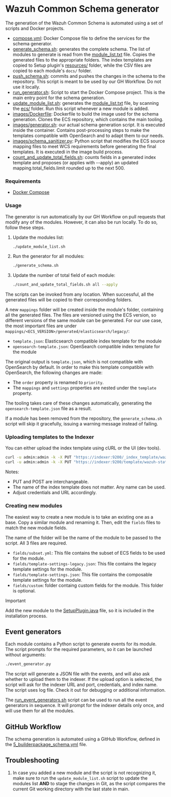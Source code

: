 # Wazuh Common Schema generator

The generation of the Wazuh Common Schema is automated using a set of scripts and Docker projects.

- [compose.yml](./compose.yml): Docker Compose file to define the services for the schema generator.
- [generate_schema.sh](./generate_schema.sh): generates the complete schema. The list of modules to generate is read from the [module_list.txt](../module_list.txt) file. Copies the generated files to the appropriate folders. The index templates are copied to Setup plugin's [resources/](../../plugins/setup/src/main/resources/) folder, while the CSV files are copied to each module's `docs/` folder.
- [push_schema.sh](./push_schema.sh): commits and pushes the changes in the schema to the repository. This script is meant to be used by our GH Workflow. Do not use it locally.
- [run_generator.sh](./run_generator.sh): Script to start the Docker Compose project. This is the main entry point for the schema generation.
- [update_module_list.sh](./update_module_list.sh): generates the [module_list.txt](../module_list.txt) file, by scanning the [ecs/](..) folder. Run this script whenever a new module is added.
- [images/Dockerfile](./images/Dockerfile): Dockerfile to build the image used for the schema generation. Clones the ECS repository, which contains the main tooling.
- [images/generator.sh](./images/generator.sh): our actual schema generation script. It is executed inside the container. Contains post-processing steps to make the templates compatible with OpenSearch and to adapt them to our needs.
- [images/schema_sanitizer.py](./images/schema_sanitizer.py): Python script that modifies the ECS source mapping files to meet WCS requirements before generating the final templates. It is executedi in the image build process.
- [count_and_update_total_fields.sh](./count_and_update_total_fields.sh): counts fields in a generated index template and proposes (or applies with --apply) an updated mapping.total_fields.limit rounded up to the next 500.

### Requirements

- [Docker Compose](https://docs.docker.com/compose/install/)

### Usage

The generator is run automatically by our GH Workflow on pull requests that modify any of the modules.
However, it can also be run locally. To do so, follow these steps.

1. Update the modules list:

    ```bash
    ./update_module_list.sh
    ```

2. Run the generator for all modules:

    ```bash
    ./generate_schema.sh
    ```

3. Update the number of total field of each module:
    ``` bash
    ./count_and_update_total_fields.sh all --apply
    ```

The scripts can be invoked from any location. When successful, all the generated files will be copied to their corresponding folders.

A new `mappings` folder will be created inside the module's folder, containing all the generated files.
The files are versioned using the ECS version, so different versions of the same module can be generated.
For our use case, the most important files are under `mappings/<ECS_VERSION>/generated/elasticsearch/legacy/`:

- `template.json`: Elasticsearch compatible index template for the module
- `opensearch-template.json`: OpenSearch compatible index template for the module

The original output is `template.json`, which is not compatible with OpenSearch by default.
In order to make this template compatible with OpenSearch, the following changes are made:

- The `order` property is renamed to `priority`.
- The `mappings` and `settings` properties are nested under the `template` property.

The tooling takes care of these changes automatically, generating the `opensearch-template.json` file as a result.

If a module has been removed from the repository, the `generate_schema.sh` script will skip it gracefully, issuing a warning message instead of failing.

### Uploading templates to the Indexer

You can either upload the index template using cURL or the UI (dev tools).

```bash
curl -u admin:admin -k -X PUT "https://indexer:9200/_index_template/wazuh-states-vulnerabilities" -H "Content-Type: application/json" -d @opensearch-template.json
curl -u admin:admin -k -X PUT "https://indexer:9200/template/wazuh-states-vulnerabilities" -H "Content-Type: application/json" -d @template.json
```

Notes:
- PUT and POST are interchangeable.
- The name of the index template does not matter. Any name can be used.
- Adjust credentials and URL accordingly.

### Creating new modules

The easiest way to create a new module is to take an existing one as a base. Copy a similar module and renaming it. Then, edit the `fields` files to match the new module fields.

The name of the folder will be the name of the module to be passed to the script. All 3 files are required.

- `fields/subset.yml`: This file contains the subset of ECS fields to be used for the module.
- `fields/template-settings-legacy.json`: This file contains the legacy template settings for the module.
- `fields/template-settings.json`: This file contains the composable template settings for the module.
- `fields/custom`: folder containg custom fields for the module. This folder is optional.

> [!IMPORTANT]
> Add the new module to the [SetupPlugin.java](../../plugins/setup/src/main/java/com/wazuh/setup/SetupPlugin.java) file, so it is included in the installation process.

## Event generators

Each module contains a Python script to generate events for its module. The script prompts for the required parameters, so it can be launched without arguments:

```bash
./event_generator.py
```

The script will generate a JSON file with the events, and will also ask whether to upload them to the indexer. If the upload option is selected, the script will ask for the indexer URL and port, credentials, and index name.
The script uses log file. Check it out for debugging or additional information.

The [run_event_generators.sh](../scripts/run_event_generators.sh) script can be used to run all the event generators in sequence. It will prompt for the indexer details only once, and will use them for all the modules.

## GitHub Workflow

The schema generation is automated using a GitHub Workflow, defined in the [5_builderpackage_schema.yml](../../.github/workflows/5_builderpackage_schema.yml) file.

## Troubleshooting

1. In case you added a new module and the script is not recognizing it, make sure to run the `update_module_list.sh` script to update the modules list **AND** to stage the changes in Git, as the script compares the current Git working directory with the last state in main.
